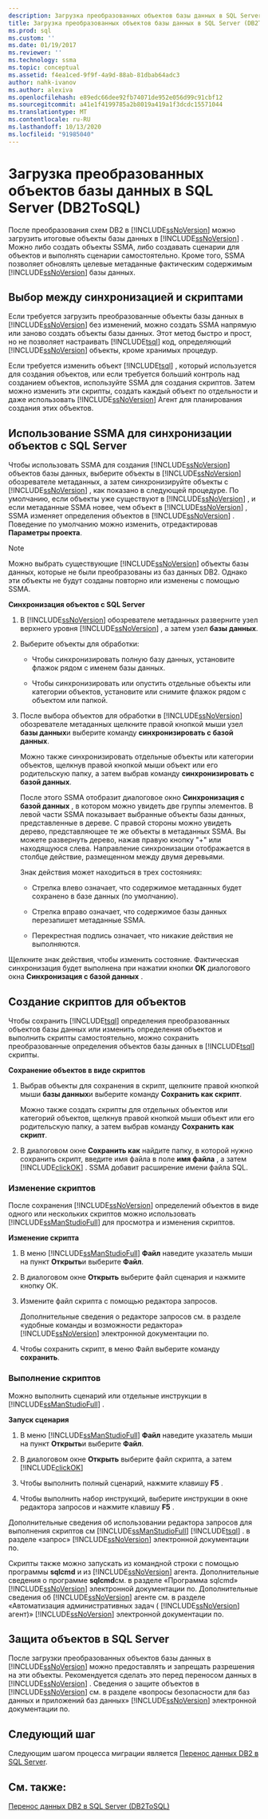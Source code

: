 ```yaml
---
description: Загрузка преобразованных объектов базы данных в SQL Server (DB2ToSQL)
title: Загрузка преобразованных объектов базы данных в SQL Server (DB2ToSQL) | Документация Майкрософт
ms.prod: sql
ms.custom: ''
ms.date: 01/19/2017
ms.reviewer: ''
ms.technology: ssma
ms.topic: conceptual
ms.assetid: f4ea1ced-9f9f-4a9d-88ab-81dbab64adc3
author: nahk-ivanov
ms.author: alexiva
ms.openlocfilehash: e89edc66dee92fb74071de952e056d99c91cbf12
ms.sourcegitcommit: a41e1f4199785a2b8019a419a1f3dcdc15571044
ms.translationtype: MT
ms.contentlocale: ru-RU
ms.lasthandoff: 10/13/2020
ms.locfileid: "91985040"
---
```

# <a name="loading-converted-database-objects-into-sql-server-db2tosql"></a>Загрузка преобразованных объектов базы данных в SQL Server (DB2ToSQL)
После преобразования схем DB2 в [!INCLUDE[ssNoVersion](../../includes/ssnoversion-md.md)] можно загрузить итоговые объекты базы данных в [!INCLUDE[ssNoVersion](../../includes/ssnoversion-md.md)] . Можно либо создать объекты SSMA, либо создавать сценарии для объектов и выполнять сценарии самостоятельно. Кроме того, SSMA позволяет обновлять целевые метаданные фактическим содержимым [!INCLUDE[ssNoVersion](../../includes/ssnoversion-md.md)] базы данных.  
  
## <a name="choosing-between-synchronization-and-scripts"></a>Выбор между синхронизацией и скриптами  
Если требуется загрузить преобразованные объекты базы данных в [!INCLUDE[ssNoVersion](../../includes/ssnoversion-md.md)] без изменений, можно создать SSMA напрямую или заново создать объекты базы данных. Этот метод быстро и прост, но не позволяет настраивать [!INCLUDE[tsql](../../includes/tsql-md.md)] код, определяющий [!INCLUDE[ssNoVersion](../../includes/ssnoversion-md.md)] объекты, кроме хранимых процедур.  
  
Если требуется изменить объект [!INCLUDE[tsql](../../includes/tsql-md.md)] , который используется для создания объектов, или если требуется больший контроль над созданием объектов, используйте SSMA для создания скриптов. Затем можно изменить эти скрипты, создать каждый объект по отдельности и даже использовать [!INCLUDE[ssNoVersion](../../includes/ssnoversion-md.md)] Агент для планирования создания этих объектов.  
  
## <a name="using-ssma-to-synchronize-objects-with-sql-server"></a>Использование SSMA для синхронизации объектов с SQL Server  
Чтобы использовать SSMA для создания [!INCLUDE[ssNoVersion](../../includes/ssnoversion-md.md)] объектов базы данных, выберите объекты в [!INCLUDE[ssNoVersion](../../includes/ssnoversion-md.md)] обозревателе метаданных, а затем синхронизируйте объекты с [!INCLUDE[ssNoVersion](../../includes/ssnoversion-md.md)] , как показано в следующей процедуре. По умолчанию, если объекты уже существуют в [!INCLUDE[ssNoVersion](../../includes/ssnoversion-md.md)] , и если метаданные SSMA новее, чем объект в [!INCLUDE[ssNoVersion](../../includes/ssnoversion-md.md)] , SSMA изменяет определения объектов в [!INCLUDE[ssNoVersion](../../includes/ssnoversion-md.md)] . Поведение по умолчанию можно изменить, отредактировав **Параметры проекта**.  
  
> [!NOTE]  
> Можно выбрать существующие [!INCLUDE[ssNoVersion](../../includes/ssnoversion-md.md)] объекты базы данных, которые не были преобразованы из баз данных DB2. Однако эти объекты не будут созданы повторно или изменены с помощью SSMA.  
  
**Синхронизация объектов с SQL Server**  
  
1.  В [!INCLUDE[ssNoVersion](../../includes/ssnoversion-md.md)] обозревателе метаданных разверните узел верхнего уровня [!INCLUDE[ssNoVersion](../../includes/ssnoversion-md.md)] , а затем узел **базы данных**.  
  
2.  Выберите объекты для обработки:  
  
    -   Чтобы синхронизировать полную базу данных, установите флажок рядом с именем базы данных.  
  
    -   Чтобы синхронизировать или опустить отдельные объекты или категории объектов, установите или снимите флажок рядом с объектом или папкой.  
  
3.  После выбора объектов для обработки в [!INCLUDE[ssNoVersion](../../includes/ssnoversion-md.md)] обозревателе метаданных щелкните правой кнопкой мыши узел **базы данных**и выберите команду **синхронизировать с базой данных**.  
  
    Можно также синхронизировать отдельные объекты или категории объектов, щелкнув правой кнопкой мыши объект или его родительскую папку, а затем выбрав команду  **синхронизировать с базой данных**.  
  
    После этого SSMA отобразит диалоговое окно **Синхронизация с базой данных** , в котором можно увидеть две группы элементов. В левой части SSMA показывает выбранные объекты базы данных, представленные в дереве. С правой стороны можно увидеть дерево, представляющее те же объекты в метаданных SSMA. Вы можете развернуть дерево, нажав правую кнопку "+" или находящуюся слева. Направление синхронизации отображается в столбце действие, размещенном между двумя деревьями.  
  
    Знак действия может находиться в трех состояниях:  
  
    -   Стрелка влево означает, что содержимое метаданных будет сохранено в базе данных (по умолчанию).  
  
    -   Стрелка вправо означает, что содержимое базы данных перезапишет метаданные SSMA.  
  
    -   Перекрестная подпись означает, что никакие действия не выполняются.  
  
Щелкните знак действия, чтобы изменить состояние. Фактическая синхронизация будет выполнена при нажатии кнопки **ОК** диалогового окна **Синхронизация с базой данных** .  
  
## <a name="scripting-objects"></a>Создание скриптов для объектов  
Чтобы сохранить [!INCLUDE[tsql](../../includes/tsql-md.md)] определения преобразованных объектов базы данных или изменить определения объектов и выполнить скрипты самостоятельно, можно сохранить преобразованные определения объектов базы данных в [!INCLUDE[tsql](../../includes/tsql-md.md)] скрипты.  
  
**Сохранение объектов в виде скриптов**  
  
1.  Выбрав объекты для сохранения в скрипт, щелкните правой кнопкой мыши **базы данных**и выберите команду **Сохранить как скрипт**.  
  
    Можно также создать скрипты для отдельных объектов или категорий объектов, щелкнув правой кнопкой мыши объект или его родительскую папку, а затем выбрав команду **Сохранить как скрипт**.  
  
2.  В диалоговом окне **Сохранить как** найдите папку, в которой нужно сохранить скрипт, введите имя файла в поле **имя файла** , а затем [!INCLUDE[clickOK](../../includes/clickok-md.md)] . SSMA добавит расширение имени файла SQL.  
  
### <a name="modifying-scripts"></a>Изменение скриптов  
После сохранения [!INCLUDE[ssNoVersion](../../includes/ssnoversion-md.md)] определений объектов в виде одного или нескольких скриптов можно использовать [!INCLUDE[ssManStudioFull](../../includes/ssmanstudiofull-md.md)] для просмотра и изменения скриптов.  
  
**Изменение скрипта**  
  
1.  В меню [!INCLUDE[ssManStudioFull](../../includes/ssmanstudiofull-md.md)] **Файл** наведите указатель мыши на пункт **Открыть**и выберите **Файл**.  
  
2.  В диалоговом окне **Открыть** выберите файл сценария и нажмите кнопку ОК.
  
3.  Измените файл скрипта с помощью редактора запросов.  
  
    Дополнительные сведения о редакторе запросов см. в разделе «удобные команды и возможности редактора» [!INCLUDE[ssNoVersion](../../includes/ssnoversion-md.md)] электронной документации по.  
  
4.  Чтобы сохранить скрипт, в меню Файл выберите команду **сохранить**.  
  
### <a name="running-scripts"></a>Выполнение скриптов  
Можно выполнить сценарий или отдельные инструкции в [!INCLUDE[ssManStudioFull](../../includes/ssmanstudiofull-md.md)] .  
  
**Запуск сценария**  
  
1.  В меню [!INCLUDE[ssManStudioFull](../../includes/ssmanstudiofull-md.md)] **Файл** наведите указатель мыши на пункт **Открыть**и выберите **Файл**.  
  
2.  В диалоговом окне **Открыть** выберите файл скрипта, а затем [!INCLUDE[clickOK](../../includes/clickok-md.md)]  
  
3.  Чтобы выполнить полный сценарий, нажмите клавишу **F5** .  
  
4.  Чтобы выполнить набор инструкций, выберите инструкции в окне редактора запросов и нажмите клавишу **F5** .  
  
Дополнительные сведения об использовании редактора запросов для выполнения скриптов см [!INCLUDE[ssManStudioFull](../../includes/ssmanstudiofull-md.md)] [!INCLUDE[tsql](../../includes/tsql-md.md)] . в разделе «запрос» [!INCLUDE[ssNoVersion](../../includes/ssnoversion-md.md)] электронной документации по.  
  
Скрипты также можно запускать из командной строки с помощью программы **sqlcmd** и из [!INCLUDE[ssNoVersion](../../includes/ssnoversion-md.md)] агента. Дополнительные сведения о программе **sqlcmd**см. в разделе «Программа sqlcmd» [!INCLUDE[ssNoVersion](../../includes/ssnoversion-md.md)] электронной документации по. Дополнительные сведения об [!INCLUDE[ssNoVersion](../../includes/ssnoversion-md.md)] агенте см. в разделе «Автоматизация административных задач ( [!INCLUDE[ssNoVersion](../../includes/ssnoversion-md.md)] агент)» [!INCLUDE[ssNoVersion](../../includes/ssnoversion-md.md)] электронной документации по.  
  
## <a name="securing-objects-in-sql-server"></a>Защита объектов в SQL Server  
После загрузки преобразованных объектов базы данных в [!INCLUDE[ssNoVersion](../../includes/ssnoversion-md.md)] можно предоставлять и запрещать разрешения на эти объекты. Рекомендуется сделать это перед переносом данных в [!INCLUDE[ssNoVersion](../../includes/ssnoversion-md.md)] . Сведения о защите объектов в [!INCLUDE[ssNoVersion](../../includes/ssnoversion-md.md)] см. в разделе «вопросы безопасности для баз данных и приложений баз данных» [!INCLUDE[ssNoVersion](../../includes/ssnoversion-md.md)] электронной документации по.  
  
## <a name="next-step"></a>Следующий шаг  
Следующим шагом процесса миграции является [Перенос данных DB2 в SQL Server](./migrating-db2-data-into-sql-server-db2tosql.md).  
  
## <a name="see-also"></a>См. также:  
[Перенос данных DB2 в SQL Server &#40;DB2ToSQL&#41;](../../ssma/db2/migrating-db2-data-into-sql-server-db2tosql.md)  
